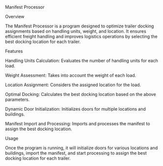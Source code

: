 Manifest Processor

Overview

The Manifest Processor is a program designed to optimize trailer docking assignments based on handling units, weight, and location. It ensures efficient freight handling and improves logistics operations by selecting the best docking location for each trailer.

Features

Handling Units Calculation: Evaluates the number of handling units for each load.

Weight Assessment: Takes into account the weight of each load.

Location Assignment: Considers the assigned location for the load.

Optimal Docking: Calculates the best docking location based on the above parameters.

Dynamic Door Initialization: Initializes doors for multiple locations and buildings.

Manifest Import and Processing: Imports and processes the manifest to assign the best docking location.

Usage

Once the program is running, it will initialize doors for various locations and buildings, import the manifest, and start processing to assign the best docking location for each trailer.

